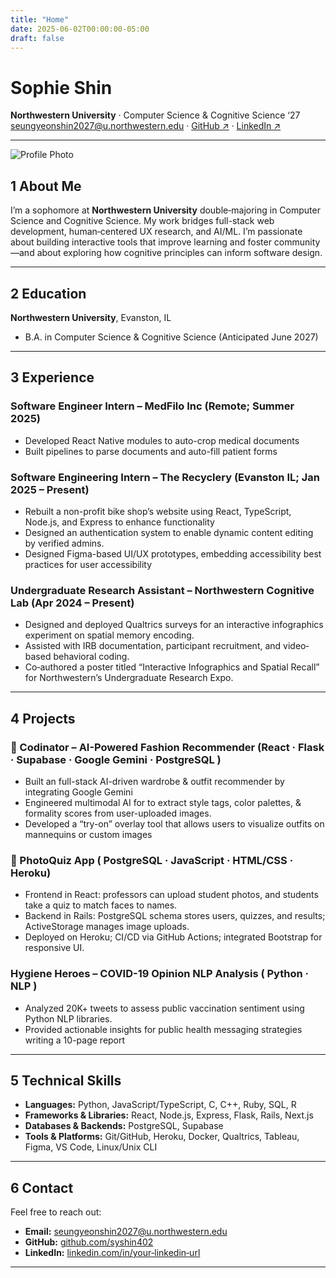 ```yaml
---
title: "Home"
date: 2025-06-02T00:00:00-05:00
draft: false
---
```


<!--===============================
   H O M E   P A G E   C O N T E N T
  ===============================-->

<!--   1. A very small profile image (use HTML to set width) -->

# Sophie Shin

**Northwestern University** &middot; Computer Science & Cognitive Science ‘27  
seungyeonshin2027@u.northwestern.edu &middot; [GitHub ↗](https://github.com/syshin402) &middot; [LinkedIn ↗](https://linkedin.com/in/seungyeon-shin-7aa302211/)  

---
![Profile Photo](/images/website_image.jpg?height=50px)



## 1  About Me

I’m a sophomore at **Northwestern University** double‐majoring in Computer Science and Cognitive Science. My work bridges full-stack web development, human‐centered UX research, and AI/ML. I’m passionate about building interactive tools that improve learning and foster community—and about exploring how cognitive principles can inform software design.

---

## 2  Education

**Northwestern University**, Evanston, IL  
- B.A. in Computer Science & Cognitive Science (Anticipated June 2027)  


---

## 3  Experience

### Software Engineer Intern – MedFilo Inc            (Remote; Summer 2025)  
- Developed React Native modules to auto-crop medical documents
- Built pipelines to parse documents and auto-fill patient forms

### Software Engineering Intern – The Recyclery (Evanston IL; Jan 2025 – Present)  
- Rebuilt a non-profit bike shop’s website using React, TypeScript, Node.js, and Express to enhance functionality 
- Designed an authentication system to enable dynamic content editing by verified admins.   
- Designed Figma-based UI/UX prototypes, embedding accessibility best practices for user accessibility 

### Undergraduate Research Assistant – Northwestern Cognitive Lab     (Apr 2024 – Present)  
- Designed and deployed Qualtrics surveys for an interactive infographics experiment on spatial memory encoding.  
- Assisted with IRB documentation, participant recruitment, and video‐based behavioral coding.  
- Co‐authored a poster titled “Interactive Infographics and Spatial Recall” for Northwestern’s Undergraduate Research Expo.  

---

## 4  Projects

### 👚 Codinator – AI-Powered Fashion Recommender  (React · Flask · Supabase · Google Gemini · PostgreSQL )  
- Built an full-stack AI-driven wardrobe & outfit recommender by integrating Google Gemini 
- Engineered multimodal AI for to extract style tags, color palettes, & formality scores from user-uploaded images. 
- Developed a “try-on” overlay tool that allows users to visualize outfits on mannequins or custom images 

### 📸 PhotoQuiz App ( PostgreSQL · JavaScript · HTML/CSS · Heroku)  
- Frontend in React: professors can upload student photos, and students take a quiz to match faces to names.  
- Backend in Rails: PostgreSQL schema stores users, quizzes, and results; ActiveStorage manages image uploads.  
- Deployed on Heroku; CI/CD via GitHub Actions; integrated Bootstrap for responsive UI.  

### Hygiene Heroes – COVID-19 Opinion NLP Analysis ( Python · NLP )  
- Analyzed 20K+ tweets to assess public vaccination sentiment using Python NLP libraries.   
- Provided actionable insights for public health messaging strategies writing a 10-page report 



---

## 5  Technical Skills

- **Languages:** Python, JavaScript/TypeScript, C, C++, Ruby, SQL, R  
- **Frameworks & Libraries:** React, Node.js, Express, Flask, Rails, Next.js 
- **Databases & Backends:** PostgreSQL, Supabase
- **Tools & Platforms:** Git/GitHub, Heroku, Docker, Qualtrics, Tableau, Figma, VS Code, Linux/Unix CLI  

---

## 6  Contact

Feel free to reach out:  
- **Email:** seungyeonshin2027@u.northwestern.edu  
- **GitHub:** [github.com/syshin402](https://github.com/syshin402)  
- **LinkedIn:** [linkedin.com/in/your‐linkedin‐url](https://linkedin.com/in/seungyeon-shin-7aa302211/)  

---
